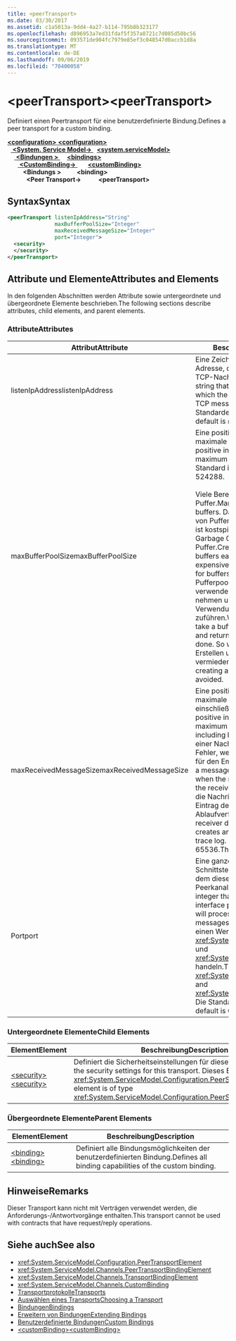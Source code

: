 ```yaml
---
title: <peerTransport>
ms.date: 03/30/2017
ms.assetid: c1a5013a-9dd4-4a27-b114-795b8b323177
ms.openlocfilehash: d896953a7ed31fdaf5f357a8721c7d085d50bc56
ms.sourcegitcommit: 093571de904fc7979e85ef3c048547d0accb1d8a
ms.translationtype: MT
ms.contentlocale: de-DE
ms.lasthandoff: 09/06/2019
ms.locfileid: "70400058"
---
```

# <a name="peertransport"></a><span data-ttu-id="c11d7-101">\<peerTransport></span><span class="sxs-lookup"><span data-stu-id="c11d7-101">\<peerTransport></span></span>
<span data-ttu-id="c11d7-102">Definiert einen Peertransport für eine benutzerdefinierte Bindung.</span><span class="sxs-lookup"><span data-stu-id="c11d7-102">Defines a peer transport for a custom binding.</span></span>  
  
<span data-ttu-id="c11d7-103">[ **\<configuration>** ](../configuration-element.md)</span><span class="sxs-lookup"><span data-stu-id="c11d7-103">[**\<configuration>**](../configuration-element.md)</span></span>\
<span data-ttu-id="c11d7-104">&nbsp;&nbsp;[ **\<System. Service Model->** ](system-servicemodel.md)</span><span class="sxs-lookup"><span data-stu-id="c11d7-104">&nbsp;&nbsp;[**\<system.serviceModel>**](system-servicemodel.md)</span></span>\
<span data-ttu-id="c11d7-105">&nbsp;&nbsp;&nbsp;&nbsp;[ **\<Bindungen >** ](bindings.md)</span><span class="sxs-lookup"><span data-stu-id="c11d7-105">&nbsp;&nbsp;&nbsp;&nbsp;[**\<bindings>**](bindings.md)</span></span>\
<span data-ttu-id="c11d7-106">&nbsp;&nbsp;&nbsp;&nbsp;&nbsp;&nbsp;[ **\<CustomBinding->** ](custombinding.md)</span><span class="sxs-lookup"><span data-stu-id="c11d7-106">&nbsp;&nbsp;&nbsp;&nbsp;&nbsp;&nbsp;[**\<customBinding>**](custombinding.md)</span></span>\
<span data-ttu-id="c11d7-107">&nbsp;&nbsp;&nbsp;&nbsp;&nbsp;&nbsp;&nbsp;&nbsp; **\<Bindungs >** </span><span class="sxs-lookup"><span data-stu-id="c11d7-107">&nbsp;&nbsp;&nbsp;&nbsp;&nbsp;&nbsp;&nbsp;&nbsp;**\<binding>**</span></span>\
<span data-ttu-id="c11d7-108">&nbsp;&nbsp;&nbsp;&nbsp;&nbsp;&nbsp;&nbsp;&nbsp;&nbsp;&nbsp; **\<Peer Transport->**</span><span class="sxs-lookup"><span data-stu-id="c11d7-108">&nbsp;&nbsp;&nbsp;&nbsp;&nbsp;&nbsp;&nbsp;&nbsp;&nbsp;&nbsp;**\<peerTransport>**</span></span>  
  
## <a name="syntax"></a><span data-ttu-id="c11d7-109">Syntax</span><span class="sxs-lookup"><span data-stu-id="c11d7-109">Syntax</span></span>  
  
```xml  
<peerTransport listenIpAddress="String"
               maxBufferPoolSize="Integer"
               maxReceivedMessageSize="Integer"
               port="Integer">
  <security>
  </security>
</peerTransport>
```  
  
## <a name="attributes-and-elements"></a><span data-ttu-id="c11d7-110">Attribute und Elemente</span><span class="sxs-lookup"><span data-stu-id="c11d7-110">Attributes and Elements</span></span>  
 <span data-ttu-id="c11d7-111">In den folgenden Abschnitten werden Attribute sowie untergeordnete und übergeordnete Elemente beschrieben.</span><span class="sxs-lookup"><span data-stu-id="c11d7-111">The following sections describe attributes, child elements, and parent elements.</span></span>  
  
### <a name="attributes"></a><span data-ttu-id="c11d7-112">Attribute</span><span class="sxs-lookup"><span data-stu-id="c11d7-112">Attributes</span></span>  
  
|<span data-ttu-id="c11d7-113">Attribut</span><span class="sxs-lookup"><span data-stu-id="c11d7-113">Attribute</span></span>|<span data-ttu-id="c11d7-114">Beschreibung</span><span class="sxs-lookup"><span data-stu-id="c11d7-114">Description</span></span>|  
|---------------|-----------------|  
|<span data-ttu-id="c11d7-115">listenIpAddress</span><span class="sxs-lookup"><span data-stu-id="c11d7-115">listenIpAddress</span></span>|<span data-ttu-id="c11d7-116">Eine Zeichenfolge mit einer IP-Adresse, die der Peerknoten auf TCP-Nachrichten überwacht.</span><span class="sxs-lookup"><span data-stu-id="c11d7-116">A string that specifies an IP address on which the peer node will listen for TCP messages.</span></span> <span data-ttu-id="c11d7-117">Die Standardeinstellung ist `null`.</span><span class="sxs-lookup"><span data-stu-id="c11d7-117">The default is `null`.</span></span>|  
|<span data-ttu-id="c11d7-118">maxBufferPoolSize</span><span class="sxs-lookup"><span data-stu-id="c11d7-118">maxBufferPoolSize</span></span>|<span data-ttu-id="c11d7-119">Eine positive ganze Zahl, die die maximale Pufferpoolgröße angibt.</span><span class="sxs-lookup"><span data-stu-id="c11d7-119">A positive integer that specifies the maximum size of the buffer pool.</span></span> <span data-ttu-id="c11d7-120">Der Standard ist 524288.</span><span class="sxs-lookup"><span data-stu-id="c11d7-120">The default is 524288.</span></span><br /><br /> <span data-ttu-id="c11d7-121">Viele Bereiche von WCF verwenden Puffer.</span><span class="sxs-lookup"><span data-stu-id="c11d7-121">Many parts of WCF use buffers.</span></span> <span data-ttu-id="c11d7-122">Das Erstellen und Zerstören von Puffern bei jeder Verwendung ist kostspielig. Dasselbe gilt für die Garbage Collection für Puffer.</span><span class="sxs-lookup"><span data-stu-id="c11d7-122">Creating and destroying buffers each time they are used is expensive, and garbage collection for buffers is also expensive.</span></span> <span data-ttu-id="c11d7-123">Bei Pufferpools können Sie einen zu verwendenden Puffer aus dem Pool nehmen und ihn nach der Verwendung wieder dem Pool zuführen.</span><span class="sxs-lookup"><span data-stu-id="c11d7-123">With buffer pools, you can take a buffer from the pool, use it, and return it to the pool once you are done.</span></span> <span data-ttu-id="c11d7-124">So wird der Aufwand beim Erstellen und Zerstören von Puffern vermieden.</span><span class="sxs-lookup"><span data-stu-id="c11d7-124">Thus the overhead in creating and destroying buffers is avoided.</span></span>|  
|<span data-ttu-id="c11d7-125">maxReceivedMessageSize</span><span class="sxs-lookup"><span data-stu-id="c11d7-125">maxReceivedMessageSize</span></span>|<span data-ttu-id="c11d7-126">Eine positive ganze Zahl, die die maximale Nachrichtengröße in Byte, einschließlich Header, festlegt.</span><span class="sxs-lookup"><span data-stu-id="c11d7-126">A positive integer that defines the maximum message size in bytes including headers.</span></span> <span data-ttu-id="c11d7-127">Der Absender einer Nachricht erhält einen SOAP-Fehler, wenn die Nachricht zu groß für den Empfänger ist.</span><span class="sxs-lookup"><span data-stu-id="c11d7-127">The sender of a message receives a SOAP fault when the message is too large for the receiver.</span></span> <span data-ttu-id="c11d7-128">Der Empfänger verwirft die Nachricht und erstellt einen Eintrag des Ereignisses im Ablaufverfolgungsprotokoll.</span><span class="sxs-lookup"><span data-stu-id="c11d7-128">The receiver drops the message and creates an entry of the event in the trace log.</span></span> <span data-ttu-id="c11d7-129">Der Standard ist 65536.</span><span class="sxs-lookup"><span data-stu-id="c11d7-129">The default is 65536.</span></span>|  
|<span data-ttu-id="c11d7-130">Port</span><span class="sxs-lookup"><span data-stu-id="c11d7-130">port</span></span>|<span data-ttu-id="c11d7-131">Eine ganze Zahl, die den Netzwerk-Schnittstellenanschluss angibt, an dem diese Bindung TCP-Peerkanalnachrichten verarbeitet.</span><span class="sxs-lookup"><span data-stu-id="c11d7-131">An integer that specifies the network interface port on which this binding will process peer channel TCP messages.</span></span> <span data-ttu-id="c11d7-132">Dabei muss es sich um einen Wert zwischen <xref:System.Net.IPEndPoint.MinPort> und <xref:System.Net.IPEndPoint.MaxPort> handeln.</span><span class="sxs-lookup"><span data-stu-id="c11d7-132">This value must be between <xref:System.Net.IPEndPoint.MinPort> and <xref:System.Net.IPEndPoint.MaxPort>.</span></span> <span data-ttu-id="c11d7-133">Die Standardeinstellung ist 0.</span><span class="sxs-lookup"><span data-stu-id="c11d7-133">The default is 0.</span></span>|  
  
### <a name="child-elements"></a><span data-ttu-id="c11d7-134">Untergeordnete Elemente</span><span class="sxs-lookup"><span data-stu-id="c11d7-134">Child Elements</span></span>  
  
|<span data-ttu-id="c11d7-135">Element</span><span class="sxs-lookup"><span data-stu-id="c11d7-135">Element</span></span>|<span data-ttu-id="c11d7-136">Beschreibung</span><span class="sxs-lookup"><span data-stu-id="c11d7-136">Description</span></span>|  
|-------------|-----------------|  
|[<span data-ttu-id="c11d7-137">\<security></span><span class="sxs-lookup"><span data-stu-id="c11d7-137">\<security></span></span>](security-of-peertransport.md)|<span data-ttu-id="c11d7-138">Definiert die Sicherheitseinstellungen für diesen Transport.</span><span class="sxs-lookup"><span data-stu-id="c11d7-138">Defines the security settings for this transport.</span></span> <span data-ttu-id="c11d7-139">Dieses Element ist vom Typ <xref:System.ServiceModel.Configuration.PeerSecurityElement>.</span><span class="sxs-lookup"><span data-stu-id="c11d7-139">This element is of type <xref:System.ServiceModel.Configuration.PeerSecurityElement>.</span></span>|  
  
### <a name="parent-elements"></a><span data-ttu-id="c11d7-140">Übergeordnete Elemente</span><span class="sxs-lookup"><span data-stu-id="c11d7-140">Parent Elements</span></span>  
  
|<span data-ttu-id="c11d7-141">Element</span><span class="sxs-lookup"><span data-stu-id="c11d7-141">Element</span></span>|<span data-ttu-id="c11d7-142">Beschreibung</span><span class="sxs-lookup"><span data-stu-id="c11d7-142">Description</span></span>|  
|-------------|-----------------|  
|[<span data-ttu-id="c11d7-143">\<binding></span><span class="sxs-lookup"><span data-stu-id="c11d7-143">\<binding></span></span>](../../../misc/binding.md)|<span data-ttu-id="c11d7-144">Definiert alle Bindungsmöglichkeiten der benutzerdefinierten Bindung.</span><span class="sxs-lookup"><span data-stu-id="c11d7-144">Defines all binding capabilities of the custom binding.</span></span>|  
  
## <a name="remarks"></a><span data-ttu-id="c11d7-145">Hinweise</span><span class="sxs-lookup"><span data-stu-id="c11d7-145">Remarks</span></span>  
 <span data-ttu-id="c11d7-146">Dieser Transport kann nicht mit Verträgen verwendet werden, die Anforderungs-/Antwortvorgänge enthalten.</span><span class="sxs-lookup"><span data-stu-id="c11d7-146">This transport cannot be used with contracts that have request/reply operations.</span></span>  
  
## <a name="see-also"></a><span data-ttu-id="c11d7-147">Siehe auch</span><span class="sxs-lookup"><span data-stu-id="c11d7-147">See also</span></span>

- <xref:System.ServiceModel.Configuration.PeerTransportElement>
- <xref:System.ServiceModel.Channels.PeerTransportBindingElement>
- <xref:System.ServiceModel.Channels.TransportBindingElement>
- <xref:System.ServiceModel.Channels.CustomBinding>
- [<span data-ttu-id="c11d7-148">Transportprotokolle</span><span class="sxs-lookup"><span data-stu-id="c11d7-148">Transports</span></span>](../../../wcf/feature-details/transports.md)
- [<span data-ttu-id="c11d7-149">Auswählen eines Transports</span><span class="sxs-lookup"><span data-stu-id="c11d7-149">Choosing a Transport</span></span>](../../../wcf/feature-details/choosing-a-transport.md)
- [<span data-ttu-id="c11d7-150">Bindungen</span><span class="sxs-lookup"><span data-stu-id="c11d7-150">Bindings</span></span>](../../../wcf/bindings.md)
- [<span data-ttu-id="c11d7-151">Erweitern von Bindungen</span><span class="sxs-lookup"><span data-stu-id="c11d7-151">Extending Bindings</span></span>](../../../wcf/extending/extending-bindings.md)
- [<span data-ttu-id="c11d7-152">Benutzerdefinierte Bindungen</span><span class="sxs-lookup"><span data-stu-id="c11d7-152">Custom Bindings</span></span>](../../../wcf/extending/custom-bindings.md)
- [<span data-ttu-id="c11d7-153">\<customBinding></span><span class="sxs-lookup"><span data-stu-id="c11d7-153">\<customBinding></span></span>](custombinding.md)
